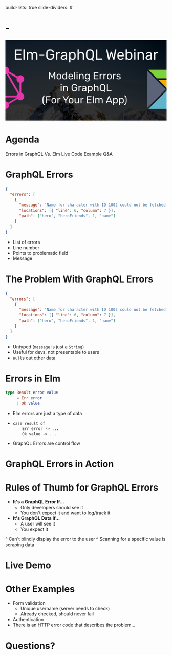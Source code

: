 build-lists: true
slide-dividers: #

# -

![fit](./img/cover.jpg)

# Agenda

Errors in GraphQL Vs. Elm
Live Code Example
Q&A

# GraphQL Errors

```json
{
  "errors": [
    {
      "message": "Name for character with ID 1002 could not be fetched.",
      "locations": [{ "line": 6, "column": 7 }],
      "path": ["hero", "heroFriends", 1, "name"]
    }
  ]
}
```

- List of errors
- Line number
- Points to problematic field
- Message

# The Problem With GraphQL Errors

```json
{
  "errors": [
    {
      "message": "Name for character with ID 1002 could not be fetched.",
      "locations": [{ "line": 6, "column": 7 }],
      "path": ["hero", "heroFriends", 1, "name"]
    }
  ]
}
```

- Untyped (`message` is just a `String`)
- Useful for devs, not presentable to users
- `null`s out other data

# Errors in Elm

```elm
type Result error value
     = Err error
     | Ok value
```

- Elm errors are just a type of data
- ```
  case result of
      Err error -> ...
      Ok value -> ...
  ```

* GraphQL Errors are control flow

# GraphQL Errors in Action

# Rules of Thumb for GraphQL Errors

- **It's a GraphQL Error If...**
  - Only developers should see it
  - You don't expect it and want to log/track it
- **It's GraphQL Data If...**
  - A user will see it
  - You expect it

^ Can't blindly display the error to the user
^ Scanning for a specific value is scraping data

# Live Demo

# Other Examples

- Form validation
  - Unique username (server needs to check)
  - Already checked, should never fail
- Authentication
- There is an HTTP error code that describes the problem...

# Questions?
